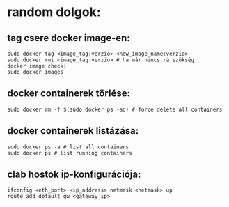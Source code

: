 # random dolgok:

## tag csere docker image-en:

    sudo docker tag <image_tag:verzio> <new_image_name:verzio>
    sudo docker rmi <image_tag:verzio> # ha már nincs rá szükség
    docker image check:
    sudo docker images

## docker containerek törlése:

    sudo docker rm -f $(sudo docker ps -aq) # force delete all containers

## docker containerek listázása:

    sudo docker ps -a # list all containers
    sudo docker ps # list running containers

## clab hostok ip-konfigurációja:

    ifconfig <eth_port> <ip_address> netmask <netmask> up
    route add default gw <gateway_ip> 